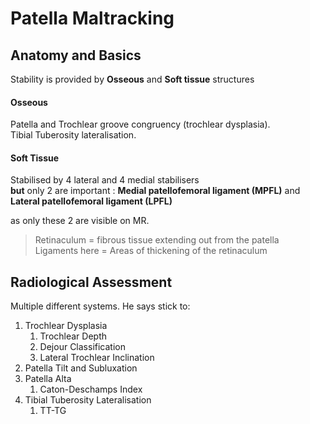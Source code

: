 # Patella Maltracking 

[^Delgardo2024]: Jorge Delgardo, Lecture at SPR 2024   

## Anatomy and Basics  

Stability is provided by **Osseous** and **Soft tissue** structures  

#### Osseous  
Patella and Trochlear groove congruency (trochlear dysplasia).  
Tibial Tuberosity lateralisation.  

#### Soft Tissue   
Stabilised by 4 lateral and 4 medial stabilisers  
**but** only 2 are important :
**Medial patellofemoral ligament (MPFL)** and
**Lateral patellofemoral ligament (LPFL)**   

as only these 2 are visible on MR. 

> Retinaculum = fibrous tissue extending out from the patella  
> Ligaments here = Areas of thickening of the retinaculum  

## Radiological Assessment 
Multiple different systems. He says stick to:

1. Trochlear Dysplasia 
    1. Trochlear Depth 
    1. Dejour Classification 
    1. Lateral Trochlear Inclination 
2. Patella Tilt and Subluxation 
3. Patella Alta 
    1. Caton-Deschamps Index
1. Tibial Tuberosity Lateralisation 
    1. TT-TG 

